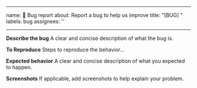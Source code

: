 
---
name: 🐛 Bug report
about: Report a bug to help us improve
title: "[BUG] <short description>"
labels: bug
assignees: ''

---

**Describe the bug**
A clear and concise description of what the bug is.

**To Reproduce**
Steps to reproduce the behavior...

**Expected behavior**
A clear and concise description of what you expected to happen.

**Screenshots**
If applicable, add screenshots to help explain your problem.
